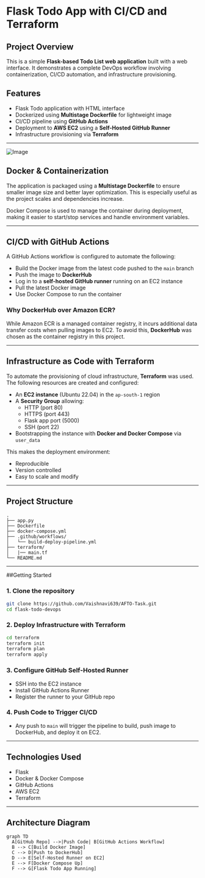 # Flask Todo App with CI/CD and Terraform

## Project Overview
This is a simple **Flask-based Todo List web application** built with a web interface. It demonstrates a complete DevOps workflow involving containerization, CI/CD automation, and infrastructure provisioning.

## Features
- Flask Todo application with HTML interface
- Dockerized using **Multistage Dockerfile** for lightweight image
- CI/CD pipeline using **GitHub Actions**
- Deployment to **AWS EC2** using a **Self-Hosted GitHub Runner**
- Infrastructure provisioning via **Terraform**

---
![Image](https://github.com/user-attachments/assets/ebb54095-a1c8-4e29-8622-0f8aab31ec6d)

## Docker & Containerization
The application is packaged using a **Multistage Dockerfile** to ensure smaller image size and better layer optimization. This is especially useful as the project scales and dependencies increase.

Docker Compose is used to manage the container during deployment, making it easier to start/stop services and handle environment variables.

---

## CI/CD with GitHub Actions
A GitHub Actions workflow is configured to automate the following:
- Build the Docker image from the latest code pushed to the `main` branch
- Push the image to **DockerHub**
- Log in to a **self-hosted GitHub runner** running on an EC2 instance
- Pull the latest Docker image
- Use Docker Compose to run the container

### Why DockerHub over Amazon ECR?
While Amazon ECR is a managed container registry, it incurs additional data transfer costs when pulling images to EC2. To avoid this, **DockerHub** was chosen as the container registry in this project.

---

## Infrastructure as Code with Terraform
To automate the provisioning of cloud infrastructure, **Terraform** was used. The following resources are created and configured:
- An **EC2 instance** (Ubuntu 22.04) in the `ap-south-1` region
- A **Security Group** allowing:
  - HTTP (port 80)
  - HTTPS (port 443)
  - Flask app port (5000)
  - SSH (port 22)
- Bootstrapping the instance with **Docker and Docker Compose** via `user_data`

This makes the deployment environment:
- Reproducible
- Version controlled
- Easy to scale and modify

---

## Project Structure
```
.
├── app.py                     
├── Dockerfile                
├── docker-compose.yml       
├── .github/workflows/
│   └── build-deploy-pipeline.yml           
├── terraform/
│   |── main.tf              
└── README.md                
```

---

##Getting Started
### 1. Clone the repository
```bash
git clone https://github.com/Vaishnavi639/AFTO-Task.git
cd flask-todo-devops
```

### 2. Deploy Infrastructure with Terraform
```bash
cd terraform
terraform init
terraform plan
terraform apply
```

### 3. Configure GitHub Self-Hosted Runner
- SSH into the EC2 instance
- Install GitHub Actions Runner
- Register the runner to your GitHub repo

### 4. Push Code to Trigger CI/CD
- Any push to `main` will trigger the pipeline to build, push image to DockerHub, and deploy it on EC2.

---

##  Technologies Used
- Flask 
- Docker & Docker Compose
- GitHub Actions
- AWS EC2
- Terraform

---

##  Architecture Diagram

```mermaid
graph TD
  A[GitHub Repo] -->|Push Code| B[GitHub Actions Workflow]
  B --> C[Build Docker Image]
  C --> D[Push to DockerHub]
  D --> E[Self-Hosted Runner on EC2]
  E --> F[Docker Compose Up]
  F --> G[Flask Todo App Running]
```
